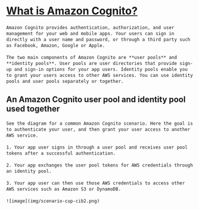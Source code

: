 # [What is Amazon Cognito?](https://docs.aws.amazon.com/cognito/latest/developerguide/what-is-amazon-cognito.html)

    Amazon Cognito provides authentication, authorization, and user management for your web and mobile apps. Your users can sign in directly with a user name and password, or through a third party such as Facebook, Amazon, Google or Apple.

    The two main components of Amazon Cognito are **user pools** and **identity pools**. User pools are user directories that provide sign-up and sign-in options for your app users. Identity pools enable you to grant your users access to other AWS services. You can use identity pools and user pools separately or together.

## An Amazon Cognito user pool and identity pool used together
    See the diagram for a common Amazon Cognito scenario. Here the goal is to authenticate your user, and then grant your user access to another AWS service.

    1. Your app user signs in through a user pool and receives user pool tokens after a successful authentication.

    2. Your app exchanges the user pool tokens for AWS credentials through an identity pool.

    3. Your app user can then use those AWS credentials to access other AWS services such as Amazon S3 or DynamoDB.

    ![image](img/scenario-cup-cib2.png)